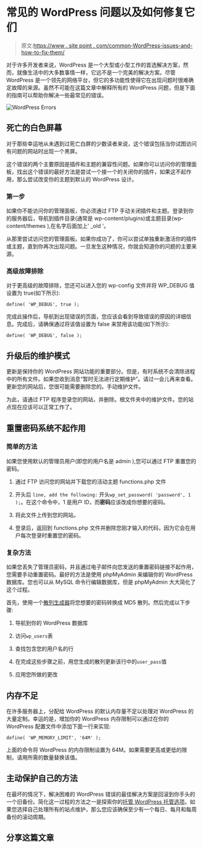 # 常见的 WordPress 问题以及如何修复它们

> 原文:[https://www . site point . com/common-WordPress-issues-and-how-to-fix-them/](https://www.sitepoint.com/common-wordpress-issues-and-how-to-fix-them/)

对于许多开发者来说，WordPress 是一个大型或小型工作的首选解决方案，然而，就像生活中的大多数事情一样，它远不是一个完美的解决方案。尽管 WordPress 是一个领先的网络平台，但它的多功能性使得它在出现问题时很难确定故障的来源。虽然不可能在这篇文章中解释所有的 WordPress 问题，但是下面的指南可以帮助你解决一些最常见的错误。

![WordPress Errors](../Images/16f42de564f185d1ebef3275157d7cc1.png)

## 死亡的白色屏幕

对于那些幸运地从未遇到过死亡白屏的少数读者来说，这个错误包括当你试图访问有问题的网站时出现一个黑屏。

这个错误的两个主要原因是插件和主题的兼容性问题。如果你可以访问你的管理面板，找出这个错误的最好方法是尝试一个接一个的关闭你的插件，如果这不起作用，那么尝试改变你的主题到默认的 WordPress 设计。

### 第一步

如果你不能访问你的管理面板，你必须通过 FTP 手动关闭插件和主题。登录到你的服务器后，导航到插件目录(通常是 wp-content/plugins)或主题目录(wp-content/themes ),在名字后面加上' _old '。

从那里尝试访问您的管理面板。如果你成功了，你可以尝试单独重新激活你的插件或主题，直到你再次出现问题。一旦发生这种情况，你就会知道你的问题的主要来源。

### 高级故障排除

对于更高级的故障排除，您还可以进入您的 wp-config 文件并将 WP_DEBUG 值设置为 true(如下所示):

`define( 'WP_DEBUG', true );`

完成此操作后，导航到出现错误的页面，您应该会看到导致错误的原因的详细信息。完成后，请确保通过将该值设置为 false 来禁用该功能(如下所示):

`define( 'WP_DEBUG', false );`

## 升级后的维护模式

更新是保持你的 WordPress 网站功能的重要部分。但是，有时系统不会清除进程中的所有文件。如果您收到消息“暂时无法进行定期维护”。请过一会儿再来查看。更新您的网站后，您很可能需要删除您的。手动维护文件。

为此，请通过 FTP 程序登录您的网站，并删除。根文件夹中的维护文件。您的站点现在应该可以正常工作了。

## 重置密码系统不起作用

### 简单的方法

如果您使用默认的管理员用户(即您的用户名是 admin ),您可以通过 FTP 重置您的密码。

1.  通过 FTP 访问您的网站并下载您的活动主题 functions.php 文件

2.  开头后 `line, add the following:` 开头`wp_set_password( 'password', 1 );`。在这个命令中，1 是用户 ID，而**密码**应该改成你想要的密码。

3.  将此文件上传到您的网站。

4.  登录后，返回到 functions.php 文件并删除您刚才输入的代码，因为它会在用户每次登录时重置您的密码。

### 复杂方法

如果您丢失了管理员密码，并且通过电子邮件向您发送的重置密码链接不起作用，您需要手动重置密码。最好的方法是使用 phpMyAdmin 来编辑你的 WordPress 数据库。您也可以从 MySQL 命令行编辑数据库，但是 phpMyAdmin 大大简化了这个过程。

首先，使用一个[散列生成器](http://www.miraclesalad.com/webtools/md5.php)将您想要的密码转换成 MD5 散列。然后完成以下步骤:

1.  导航到你的 WordPress 数据库

2.  访问`wp_users`表

3.  查找包含您的用户名的行

4.  在完成这些步骤之前，用您生成的散列更新该行中的`user_pass`值

5.  应用您所做的更改

## 内存不足

在许多服务器上，分配给 WordPress 的默认内存量不足以处理对 WordPress 的大量定制。幸运的是，增加你的 WordPress 内存限制可以通过在你的 WordPress 配置文件中添加下面一行来实现:

`define( 'WP_MEMORY_LIMIT', '64M' );`

上面的命令将 WordPress 的内存限制设置为 64M。如果需要更高或更低的限制，请用所需的数量替换该值。

## 主动保护自己的方法

在最坏的情况下，解决困难的 WordPress 错误的最佳解决方案是回滚到你手头的一个旧备份。简化这一过程的方法之一是探索你的[托管 WordPress 托管选项](https://www.sitepoint.com/managed-wordpress-hosting-pros-and-cons/)。如果您选择自己处理所有的站点维护，那么您应该确保至少有一个每日、每月和每周备份的滚动周期。

## 分享这篇文章